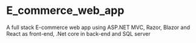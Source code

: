 # E_commerce_web_app
A full stack E-commerce web app using ASP.NET MVC, Razor, Blazor and React as front-end, .Net core in back-end and SQL server
